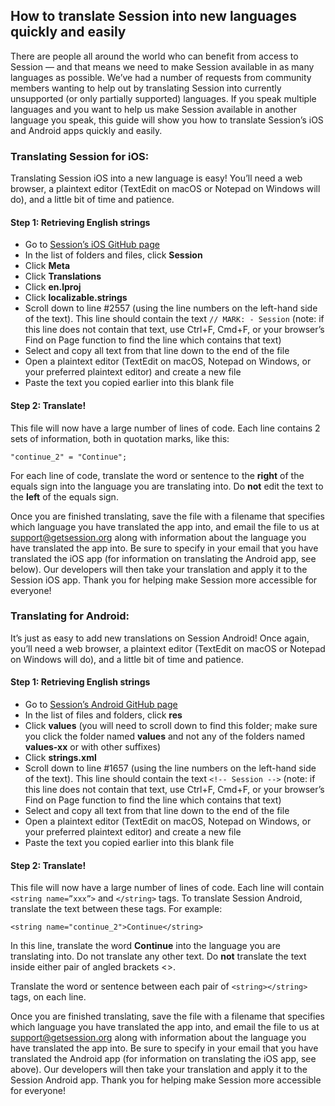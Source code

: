 ## How to translate Session into new languages quickly and easily

There are people all around the world who can benefit from access to Session — and that means we need to make Session available in as many languages as possible. We’ve had a number of requests from community members wanting to help out by translating Session into currently unsupported (or only partially supported) languages. If you speak multiple languages and you want to help us make Session available in another language you speak, this guide will show you how to translate Session’s iOS and Android apps quickly and easily.

### Translating Session for iOS:

Translating Session iOS into a new language is easy! You’ll need a web browser, a plaintext editor (TextEdit on macOS or Notepad on Windows will do), and a little bit of time and patience.

#### Step 1: Retrieving English strings
- Go to [Session’s iOS GitHub page](https://github.com/loki-project/session-ios)
- In the list of folders and files, click **Session**
- Click **Meta**
- Click **Translations**
- Click **en.lproj**
- Click **localizable.strings**
- Scroll down to line #2557 (using the line numbers on the left-hand side of the text). This line should contain the text `// MARK: - Session` (note: if this line does not contain that text, use Ctrl+F, Cmd+F, or your browser’s Find on Page function to find the line which contains that text)
- Select and copy all text from that line down to the end of the file
- Open a plaintext editor (TextEdit on macOS, Notepad on Windows, or your preferred plaintext editor) and create a new file
- Paste the text you copied earlier into this blank file

#### Step 2: Translate!
This file will now have a large number of lines of code. Each line contains 2 sets of information, both in quotation marks, like this:

`"continue_2" = "Continue";`

For each line of code, translate the word or sentence to the **right** of the equals sign into the language you are translating into. Do **not** edit the text to the **left** of the equals sign. 

Once you are finished translating, save the file with a filename that specifies which language you have translated the app into, and email the file to us at support@getsession.org along with information about the language you have translated the app into. Be sure to specify in your email that you have translated the iOS app (for information on translating the Android app, see below). Our developers will then take your translation and apply it to the Session iOS app. Thank you for helping make Session more accessible for everyone!


### Translating for Android:

It’s just as easy to add new translations on Session Android! Once again, you’ll need a web browser, a plaintext editor (TextEdit on macOS or Notepad on Windows will do), and a little bit of time and patience.

#### Step 1: Retrieving English strings
- Go to [Session’s Android GitHub page](https://github.com/loki-project/session-android)
- In the list of files and folders, click **res**
- Click **values** (you will need to scroll down to find this folder; make sure you click the folder named **values** and not any of the folders named **values-xx** or with other suffixes)
- Click **strings.xml**
- Scroll down to line #1657 (using the line numbers on the left-hand side of the text). This line should contain the text `<!-- Session -->` (note: if this line does not contain that text, use Ctrl+F, Cmd+F, or your browser’s Find on Page function to find the line which contains that text)
- Select and copy all text from that line down to the end of the file
- Open a plaintext editor (TextEdit on macOS, Notepad on Windows, or your preferred plaintext editor) and create a new file
- Paste the text you copied earlier into this blank file

#### Step 2: Translate!
This file will now have a large number of lines of code. Each line will contain `<string name=”xxx”>` and `</string>` tags. To translate Session Android, translate the text between these tags. For example:

`<string name="continue_2">Continue</string>`

In this line, translate the word **Continue** into the language you are translating into. Do not translate any other text. Do **not** translate the text inside either pair of angled brackets <>.

Translate the word or sentence between each pair of `<string></string>` tags, on each line. 

Once you are finished translating, save the file with a filename that specifies which language you have translated the app into, and email the file to us at support@getsession.org along with information about the language you have translated the app into. Be sure to specify in your email that you have translated the Android app (for information on translating the iOS app, see above). Our developers will then take your translation and apply it to the Session Android app. Thank you for helping make Session more accessible for everyone!
